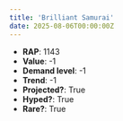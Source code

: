 ```yaml
---
title: 'Brilliant Samurai'
date: 2025-08-06T00:00:00Z
---
```

- **RAP**: 1143
- **Value**: -1
- **Demand level**: -1
- **Trend**: -1
- **Projected?**: True
- **Hyped?**: True
- **Rare?**: True
